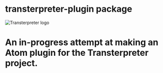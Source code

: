 # transterpreter-plugin package
![Transterpreter logo](http://www.geoffreylong.com/images/portfolio/identity_transterpreter.jpg)

An in-progress attempt at making an Atom plugin for the Transterpreter project.
=

